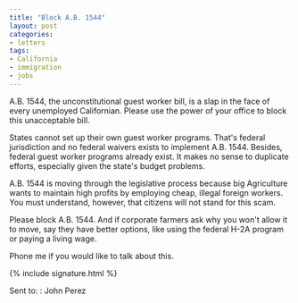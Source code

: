 ```yaml
---
title: "Block A.B. 1544"
layout: post
categories:
- letters
tags:
- California
- immigration
- jobs
---
```


A.B. 1544, the unconstitutional guest worker bill, is a slap in the face of every unemployed Californian. Please use the power of your office to block this unacceptable bill.

States cannot set up their own guest worker programs. That's federal jurisdiction and no federal waivers exists to implement A.B. 1544. Besides, federal guest worker programs already exist. It makes no sense to duplicate efforts, especially given the state's budget problems.

A.B. 1544 is moving through the legislative process because big Agriculture wants to maintain high profits by employing cheap, illegal foreign workers. You must understand, however, that citizens will not stand for this scam.

Please block A.B. 1544. And if corporate farmers ask why you won't allow it to move, say they have better options, like using the federal H-2A program or paying a living wage.

Phone me if you would like to talk about this.

{% include signature.html %}

Sent to:
: John Perez

